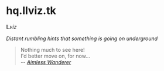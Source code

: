 # hq.llviz.tk

Ỻ𝑣𝑖𝑧

*Distant rumbling hints that something is going on underground*

> Nothing much to see here!<br/>
> I'd better move on, for now... <br/>
> -- <cite>[Aimless Wanderer](http://www.xkcd.com/404/)</cite>

